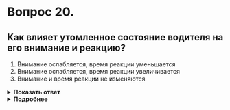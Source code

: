 # Вопрос 20.

## Как влияет утомленное состояние водителя на его внимание и реакцию?

1. Внимание ослабляется, время реакции уменьшается
2. Внимание ослабляется, время реакции увеличивается
3. Внимание и время реакции не изменяются

<details>
<summary><b>Показать ответ</b></summary>
Правильный ответ: 2
</details>
<details>
<summary><b>Подробнее</b></summary>
Утомление, усталость бесспорно отражаются на безопасности движения. Внимание ослабляется, время реакции увеличивается. Хороший водитель должен делать паузы в движении, которые время от времени будут прерывать однообразие управления. Нескольких минут часто бывает достаточно, чтобы восстановить уровень внимания, необходимый для безопасного движения.
(«Автошкола», А. И. Копусов-Долинин, издательство «ЭКСМО»)
</details>